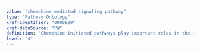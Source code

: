 ```yaml
---
value: "chemokine mediated signaling pathway"
type: "Pathway Ontology"
xref-identifier: "0000829"
xref-dataSource: "PW"
definition: "Chemokine initiated pathways play important roles in the innate and adaptive immunity. They are also involved in development and tissue maintenance. The presence and localization of four cysteines is important for structural folding and is also the basis for chemokine classification. The spacing between the first two cysteine residues divides the family members into four groups. Most mammalian chemokines belong to the CC and CXC families. Chemokines signal via G-protein coupled receptors to engage distinct G protein signaling and downstream cascades."
level: "4"
---
```

